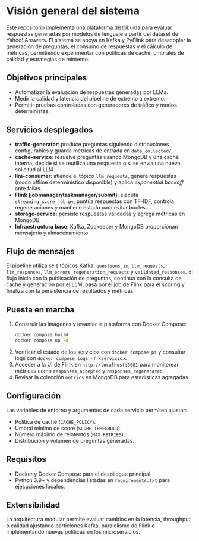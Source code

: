 # Visión general del sistema

Este repositorio implementa una plataforma distribuida para evaluar respuestas generadas por modelos de lenguaje a partir del dataset de Yahoo! Answers. El sistema se apoya en Kafka y PyFlink para desacoplar la generación de preguntas, el consumo de respuestas y el cálculo de métricas, permitiendo experimentar con políticas de caché, umbrales de calidad y estrategias de reintento.

## Objetivos principales
- Automatizar la evaluación de respuestas generadas por LLMs.
- Medir la calidad y latencia del pipeline de extremo a extremo.
- Permitir pruebas controladas con generadores de tráfico y modos deterministas.

## Servicios desplegados
- **traffic-generator**: produce preguntas siguiendo distribuciones configurables y guarda métricas de entrada en `data_collected/`.
- **cache-service**: resuelve preguntas usando MongoDB y una caché interna; decide si se reutiliza una respuesta o si se envía una nueva solicitud al LLM.
- **llm-consumer**: atiende el tópico `llm_requests`, genera respuestas (modo offline determinístico disponible) y aplica *exponential backoff* ante fallas.
- **Flink (jobmanager/taskmanager/submit)**: ejecuta `streaming_score_job.py`, puntúa respuestas con TF-IDF, controla regeneraciones y mantiene estado para evitar bucles.
- **storage-service**: persiste respuestas validadas y agrega métricas en MongoDB.
- **Infraestructura base**: Kafka, Zookeeper y MongoDB proporcionan mensajería y almacenamiento.

## Flujo de mensajes
El pipeline utiliza seis tópicos Kafka: `questions_in`, `llm_requests`, `llm_responses`, `llm_errors`, `regeneration_requests` y `validated_responses`. El flujo inicia con la publicación de preguntas, continúa con la consulta de caché y generación por el LLM, pasa por el job de Flink para el scoring y finaliza con la persistencia de resultados y métricas.

## Puesta en marcha
1. Construir las imágenes y levantar la plataforma con Docker Compose:
   ```bash
   docker compose build
   docker compose up -d
   ```
2. Verificar el estado de los servicios con `docker compose ps` y consultar logs con `docker compose logs -f <servicio>`.
3. Acceder a la UI de Flink en `http://localhost:8081` para monitorear métricas como `responses_accepted` y `responses_regenerated`.
4. Revisar la colección `metrics` en MongoDB para estadísticas agregadas.

## Configuración
Las variables de entorno y argumentos de cada servicio permiten ajustar:
- Política de caché (`CACHE_POLICY`).
- Umbral mínimo de score (`SCORE_THRESHOLD`).
- Número máximo de reintentos (`MAX_RETRIES`).
- Distribución y volumen de preguntas generadas.

## Requisitos
- Docker y Docker Compose para el despliegue principal.
- Python 3.9+ y dependencias listadas en `requirements.txt` para ejecuciones locales.

## Extensibilidad
La arquitectura modular permite evaluar cambios en la latencia, throughput o calidad ajustando particiones Kafka, paralelismo de Flink o implementando nuevas políticas en los microservicios.
